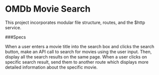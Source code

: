 # OMDb Movie Search

This project incorporates modular file structure, routes, and the $http service.

###Specs

When a user enters a movie title into the search box and clicks the search button, make an API call to search for movies using the user input. Then, display all the search results on the same page. When a user clicks on specific search result, send them to another route which displays more detailed information about the specific movie. 


